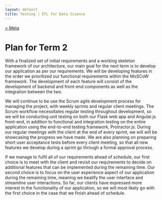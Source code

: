 ```yaml
---
layout: default
title: Testing | ETL for Data Science
---
```


<a class="btn" href="{{site.baseurl}}/meta.html">&lt; Meta</a>

# Plan for Term 2

With a finalized set of initial requirements and a working skeleton framework of our architecture, our main goal for the next term is to develop our application as per our requirements.  We will be developing features in the order we prioritized our  functional requirements within the MoSCoW framework. The development of each feature will consist of the development of backend and front-end components as well as the integration between the two.

We will continue to be use the Scrum agile development process for managing the project, with weekly sprints and regular client meetings. The Scrum workflow necessitates regular testing throughout development, so we will be conducting unit testing on both our Flask web app and Angular.js front-end, in addition to functional and integration testing on the entire application using the end-to-end testing framework, Protractor.js. During our regular meetings with the client at the end of every sprint, we will will be showcasing the progress we have made. We are also planning on preparing short user acceptance tests before every client meeting, so that all new features we develop during a sprint go through a formal approval process. 

If we manage to fulfil all of our requirements ahead of schedule, our first choice is to meet with the client and revisit our requirements to decide on additional features that can be implemented during the remaining time. Our second choice is to focus on the user experience aspect of our application during the remaining time, meaning we beatify the user interface and streamline user interactions.  So far, our clients have expressed more interest in the functionality of our application, so we will most likely go with the first choice in the case that we finish ahead of schedule. 